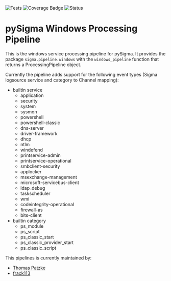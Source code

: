 ![Tests](https://github.com/SigmaHQ/pySigma-pipeline-windows/actions/workflows/test.yml/badge.svg)
![Coverage Badge](https://img.shields.io/endpoint?url=https://gist.githubusercontent.com/thomaspatzke/143d6c718b5bbc9fb7c0e33ed06b0f85/raw)
![Status](https://img.shields.io/badge/Status-pre--release-orange)

# pySigma Windows Processing Pipeline

This is the windows service processing pipeline for pySigma. It provides the package `sigma.pipeline.windows` with the `windows_pipeline` function that returns a ProcessingPipeline object.

Currently the pipeline adds support for the following event types (Sigma logsource service and category to Channel mapping):

* builtin service
    * application
    * security
    * system
    * sysmon
    * powershell
    * powershell-classic
    * dns-server
    * driver-framework
    * dhcp
    * ntlm
    * windefend
    * printservice-admin
    * printservice-operational
    * smbclient-security
    * applocker
    * msexchange-management
    * microsoft-servicebus-client
    * ldap_debug
    * taskscheduler
    * wmi
    * codeintegrity-operational
    * firewall-as
    * bits-client
* builtin category
    * ps_module
    * ps_script
    * ps_classic_start
    * ps_classic_provider_start
    * ps_classic_script

This pipelines is currently maintained by:

* [Thomas Patzke](https://github.com/thomaspatzke/)
* [frack113](https://github.com/frack113)
